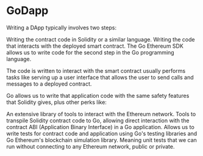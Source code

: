 # GoDapp
Writing a DApp typically involves two steps:

Writing the contract code in Solidity or a similar language.
Writing the code that interacts with the deployed smart contract.
The Go Ethereum SDK allows us to write code for the second step in the Go programming language.

The code is written to interact with the smart contract usually performs tasks like serving up a user interface that allows the user to send calls and messages to a deployed contract.

Go allows us to write that application code with the same safety features that Solidity gives, plus other perks like:

An extensive library of tools to interact with the Ethereum network.
Tools to transpile Solidity contract code to Go, allowing direct interaction with the contract ABI (Application Binary Interface) in a Go application.
Allows us to write tests for contract code and application using Go's testing libraries and Go Ethereum's blockchain simulation library. Meaning unit tests that we can run without connecting to any Ethereum network, public or private.
